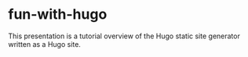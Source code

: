 # fun-with-hugo
This presentation is a tutorial overview of the Hugo static site generator written as a Hugo site.
